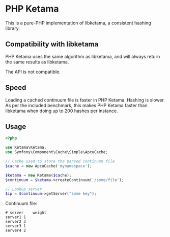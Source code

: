 # PHP Ketama

This is a pure-PHP implementation of libketama, a consistent hashing library.

## Compatibility with libketama

PHP Ketama uses the same algorithm as libketama, and will always return the
same results as libketama.

The API is not compatible.

## Speed

Loading a cached continuum file is faster in PHP Ketama. Hashing is slower. As
per the included benchmark, this makes PHP Ketama faster than libketama when
doing up to 200 hashes per instance.

## Usage

``` php
<?php

use Ketama\Ketama;
use Symfony\Component\Cache\Simple\ApcuCache;

// Cache used to store the parsed continuum file
$cache = new ApcuCache('mynamespace');

$ketama = new Ketama($cache);
$continuum = $ketama->createContinuum('/some/file');

// Lookup server
$ip = $continuum->getServer("some key");
```

Continuum file:

```
# server    weight
server1 1
server2 3
server3 1
server4 2
```
